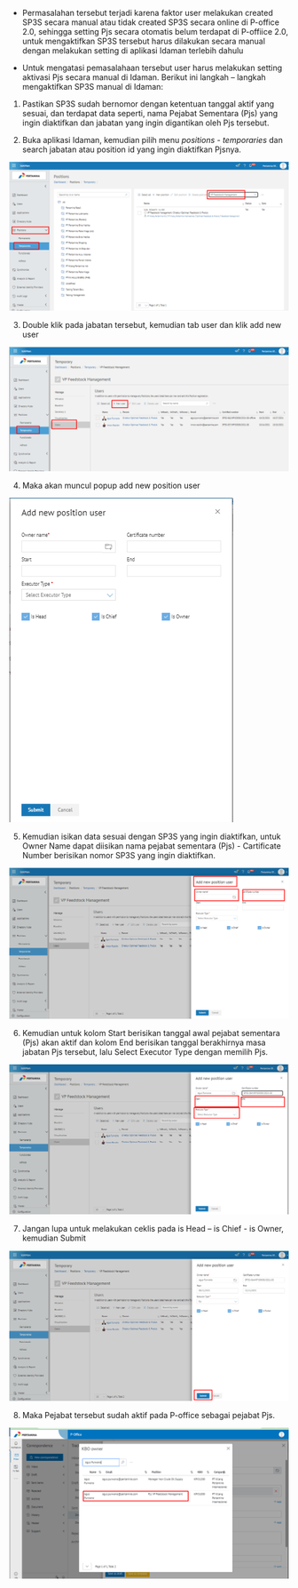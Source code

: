 - Permasalahan tersebut terjadi karena faktor user melakukan created SP3S secara manual atau tidak created SP3S secara online di P-office 2.0, sehingga setting Pjs secara otomatis belum terdapat di P-offiice 2.0, untuk mengaktifkan SP3S tersebut harus dilakukan secara manual dengan melakukan setting di aplikasi Idaman terlebih dahulu

- Untuk mengatasi pemasalahaan tersebut user harus melakukan setting aktivasi Pjs secara manual di Idaman. Berikut ini langkah – langkah mengaktifkan SP3S manual di Idaman: 

1. Pastikan SP3S sudah bernomor dengan ketentuan tanggal aktif yang sesuai, dan terdapat data seperti, nama Pejabat Sementara (Pjs) yang ingin diaktifkan dan jabatan yang ingin digantikan oleh Pjs tersebut.

2. Buka aplikasi Idaman, kemudian pilih menu *positions - temporaries* dan search jabatan atau position id yang ingin diaktifkan Pjsnya. 

![gambar](FAQ/01MASM.png)

3.	Double klik pada jabatan tersebut, kemudian tab user dan klik add new user

![gambar](FAQ/02MASM.png)

4.	Maka akan muncul popup add new position user

![gambar](FAQ/03MASM.png)

5.	Kemudian isikan data sesuai dengan SP3S yang ingin diaktifkan, untuk Owner Name dapat diisikan nama pejabat sementara (Pjs) - Cartificate Number berisikan nomor SP3S yang ingin diaktifkan.

![gambar](FAQ/04MASM.png)

6.	Kemudian untuk kolom Start berisikan tanggal awal pejabat sementara (Pjs) akan aktif dan kolom End berisikan tanggal berakhirnya masa jabatan Pjs tersebut, lalu Select Executor Type dengan memilih Pjs.

![gambar](FAQ/05MASM.png)

7.	Jangan lupa untuk melakukan ceklis pada is Head – is Chief - is Owner, kemudian Submit

![gambar](FAQ/06MASM.png)

8.	Maka Pejabat tersebut sudah aktif pada P-office sebagai pejabat Pjs.

![gambar](FAQ/07MASM.png)
